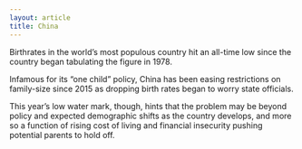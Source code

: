```yaml
---
layout: article
title: China
---
```


Birthrates in the world’s most populous country hit an all-time low since the country began tabulating the figure in 1978.

Infamous for its “one child” policy, China has been easing restrictions on family-size since 2015 as dropping birth rates began to worry state officials.

This year’s low water mark, though, hints that the problem may be beyond policy and expected demographic shifts as the country develops, and more so a function of rising cost of living and financial insecurity pushing potential parents to hold off.
